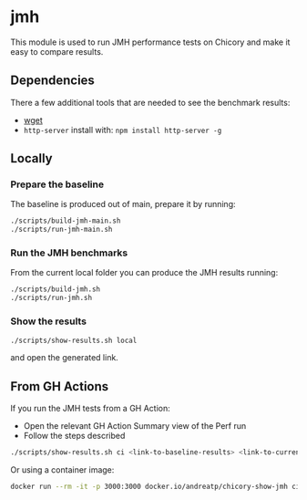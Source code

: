 # jmh

This module is used to run JMH performance tests on Chicory and make it easy to compare results.

## Dependencies

There a few additional tools that are needed to see the benchmark results:

- [wget](https://www.gnu.org/software/wget/)
- `http-server` install with: `npm install http-server -g`

## Locally

### Prepare the baseline

The baseline is produced out of main, prepare it by running:

```bash
./scripts/build-jmh-main.sh
./scripts/run-jmh-main.sh
```

### Run the JMH benchmarks

From the current local folder you can produce the JMH results running:

```bash
./scripts/build-jmh.sh
./scripts/run-jmh.sh
```

### Show the results

```bash
./scripts/show-results.sh local
```
and open the generated link.

## From GH Actions

If you run the JMH tests from a GH Action:

- Open the relevant GH Action Summary view of the Perf run
- Follow the steps described

```bash
./scripts/show-results.sh ci <link-to-baseline-results> <link-to-current-results>
```

Or using a container image:

```bash
docker run --rm -it -p 3000:3000 docker.io/andreatp/chicory-show-jmh ci <link-to-baseline-results> <link-to-current-results>
```
